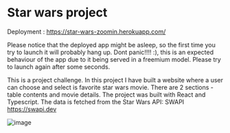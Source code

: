 # Star wars project

Deployment : https://star-wars-zoomin.herokuapp.com/

Please notice that the deployed app might be asleep, so the first time you try to launch it will probably hang up. Dont panic!!!! :), this is an expected behaviour of the app due to it being served in a freemium model. Please try to launch again after some seconds.

This is a  project challenge. In this project I have built a website where a user can choose and select is favorite star wars movie. There are 2 sections - table contents and movie details. The project was built with React and Typescript. The data is fetched from the Star Wars API: SWAPI https://swapi.dev

![image](https://user-images.githubusercontent.com/62177111/138610209-d47bf8e2-e1f0-4854-b9e8-7e567fafac48.png)

